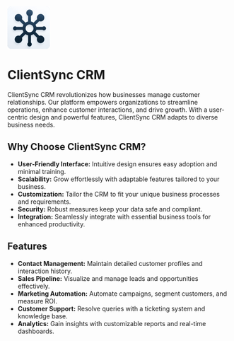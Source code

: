 ![logo image](/assets/logo.png)

# ClientSync CRM

ClientSync CRM revolutionizes how businesses manage customer relationships. Our platform empowers organizations to streamline operations, enhance customer interactions, and drive growth. With a user-centric design and powerful features, ClientSync CRM adapts to diverse business needs.

## Why Choose ClientSync CRM?

- **User-Friendly Interface:** Intuitive design ensures easy adoption and minimal training.
- **Scalability:** Grow effortlessly with adaptable features tailored to your business.
- **Customization:** Tailor the CRM to fit your unique business processes and requirements.
- **Security:** Robust measures keep your data safe and compliant.
- **Integration:** Seamlessly integrate with essential business tools for enhanced productivity.

## Features

- **Contact Management:** Maintain detailed customer profiles and interaction history.
- **Sales Pipeline:** Visualize and manage leads and opportunities effectively.
- **Marketing Automation:** Automate campaigns, segment customers, and measure ROI.
- **Customer Support:** Resolve queries with a ticketing system and knowledge base.
- **Analytics:** Gain insights with customizable reports and real-time dashboards.

